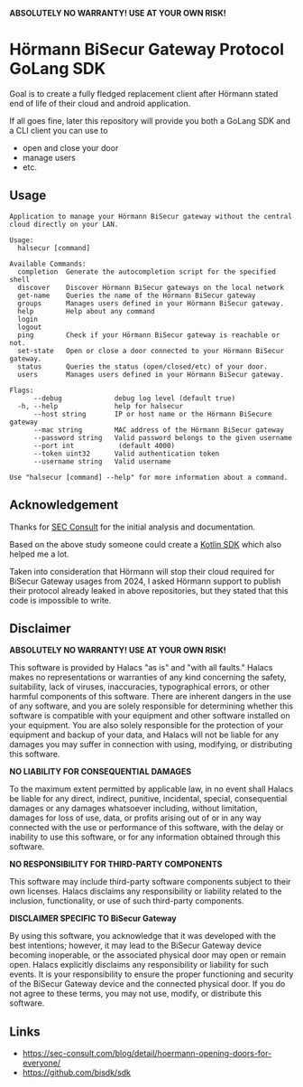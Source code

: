 **ABSOLUTELY NO WARRANTY! USE AT YOUR OWN RISK!**

# Hörmann BiSecur Gateway Protocol GoLang SDK

Goal is to create a fully fledged replacement client after Hörmann stated end of life of their cloud and android application.

If all goes fine, later this repository will provide you both a GoLang SDK and a CLI client you can use to
- open and close your door
- manage users
- etc.

## Usage
```
Application to manage your Hörmann BiSecur gateway without the central cloud directly on your LAN.

Usage:
  halsecur [command]

Available Commands:
  completion  Generate the autocompletion script for the specified shell
  discover    Discover Hörmann BiSecur gateways on the local network
  get-name    Queries the name of the Hörmann BiSecur gateway
  groups      Manages users defined in your Hörmann BiSecur gateway.
  help        Help about any command
  login       
  logout      
  ping        Check if your Hörmann BiSecur gateway is reachable or not.
  set-state   Open or close a door connected to your Hörmann BiSecur gateway.
  status      Queries the status (open/closed/etc) of your door.
  users       Manages users defined in your Hörmann BiSecur gateway.

Flags:
      --debug             debug log level (default true)
  -h, --help              help for halsecur
      --host string       IP or host name or the Hörmann BiSecure gateway
      --mac string        MAC address of the Hörmann BiSecur gateway
      --password string   Valid password belongs to the given username
      --port int           (default 4000)
      --token uint32      Valid authentication token
      --username string   Valid username

Use "halsecur [command] --help" for more information about a command.
```

## Acknowledgement

Thanks for [SEC Consult](https://sec-consult.com/blog/detail/hoermann-opening-doors-for-everyone/) for the initial analysis and documentation.

Based on the above study someone could create a [Kotlin SDK](https://github.com/bisdk/sdk) which also helped me a lot.

Taken into consideration that Hörmann will stop their cloud required for BiSecur Gateway usages from 2024, I asked Hörmann support to publish their protocol already leaked in above repositories, but they stated that this code is impossible to write.

## Disclaimer

**ABSOLUTELY NO WARRANTY! USE AT YOUR OWN RISK!**

This software is provided by Halacs "as is" and "with all faults." Halacs makes no representations or warranties of any kind concerning the safety, suitability, lack of viruses, inaccuracies, typographical errors, or other harmful components of this software. There are inherent dangers in the use of any software, and you are solely responsible for determining whether this software is compatible with your equipment and other software installed on your equipment. You are also solely responsible for the protection of your equipment and backup of your data, and Halacs will not be liable for any damages you may suffer in connection with using, modifying, or distributing this software.

**NO LIABILITY FOR CONSEQUENTIAL DAMAGES**

To the maximum extent permitted by applicable law, in no event shall Halacs be liable for any direct, indirect, punitive, incidental, special, consequential damages or any damages whatsoever including, without limitation, damages for loss of use, data, or profits arising out of or in any way connected with the use or performance of this software, with the delay or inability to use this software, or for any information obtained through this software.

**NO RESPONSIBILITY FOR THIRD-PARTY COMPONENTS**

This software may include third-party software components subject to their own licenses. Halacs disclaims any responsibility or liability related to the inclusion, functionality, or use of such third-party components.

**DISCLAIMER SPECIFIC TO BiSecur Gateway**

By using this software, you acknowledge that it was developed with the best intentions; however, it may lead to the BiSecur Gateway device becoming inoperable, or the associated physical door may open or remain open. Halacs explicitly disclaims any responsibility or liability for such events. It is your responsibility to ensure the proper functioning and security of the BiSecur Gateway device and the connected physical door. If you do not agree to these terms, you may not use, modify, or distribute this software.

## Links
- https://sec-consult.com/blog/detail/hoermann-opening-doors-for-everyone/
- https://github.com/bisdk/sdk